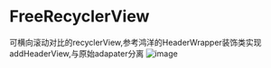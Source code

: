 # FreeRecyclerView
可横向滚动对比的recyclerView,参考鸿洋的HeaderWrapper装饰类实现addHeaderView,与原始adapater分离
![image](https://github.com/1325679717/FreeRecyclerView/tree/dev/gif)
